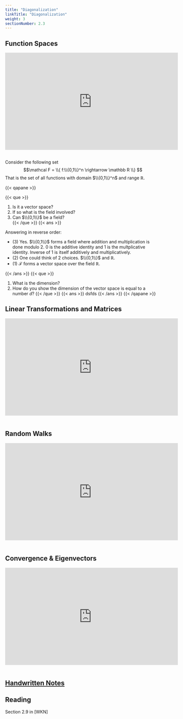 ```yaml
---
title: "Diagonalization"
linkTitle: "Diagonalization"
weight: 3
sectionNumber: 2.3
---
```



## Function Spaces


<iframe width="560" height="315" src="https://www.youtube.com/embed/qWbABNXFsUo?start=33&end=200" frameborder="0" allowfullscreen></iframe>

<br/>
<br/>

Consider the following set
$$\mathcal F = \\{ f:\\{0,1\\}^n \rightarrow \mathbb R \\} $$
That is the set of all functions with domain $\\{0,1\\}^n$ and range $\mathbb R$.

{{< qapane >}}

{{< que >}}
1. Is it a vector space?  
2. If so what is the field involved?      
3. Can $\\{0,1\\}$ be a field?  
{{< /que >}}
{{< ans >}}

Answering in reverse order:  

- (3) Yes. $\\{0,1\\}$ forms a field where addition and multiplication is done modulo 2. 0 is the additive identity and 1 is the multplicative identity. Inverse of 1 is itself additively and multiplicatively.
- (2) One could think of 2 choices. $\\{0,1\\}$ and $\mathbb R$.
- (1) $\mathcal F$ forms a vector space over the field $\mathbb R$.

{{< /ans >}}
{{< que >}}
1. What is the dimension?
2. How do you show the dimension of the vector space is equal to a number $d$?
{{< /que >}}
{{< ans >}}
dsfds
{{< /ans >}}
{{< /qapane >}}

## Linear Transformations and Matrices


<iframe width="560" height="315" src="https://www.youtube.com/embed/qWbABNXFsUo?start=33&end=200" frameborder="0" allowfullscreen></iframe>

<br/>
<br/>


## Random Walks 


<iframe width="560" height="315" src="https://www.youtube.com/embed/qWbABNXFsUo?start=36&end=65&version=3" frameborder="0" allowfullscreen></iframe>

<br/>
<br/>


## Convergence & Eigenvectors


<iframe width="560" height="315" src="https://www.youtube.com/embed/qWbABNXFsUo?start=33&end=200" frameborder="0" allowfullscreen></iframe>

<br/>
<br/>


## [Handwritten Notes](https://girishvarma.in/teaching/linear-algebra-ii/notes/lec1.pdf)


## Reading
Section 2.9 in [WKN]




